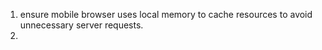 1. ensure mobile browser uses local memory to cache resources to avoid unnecessary server requests. 
2.  
